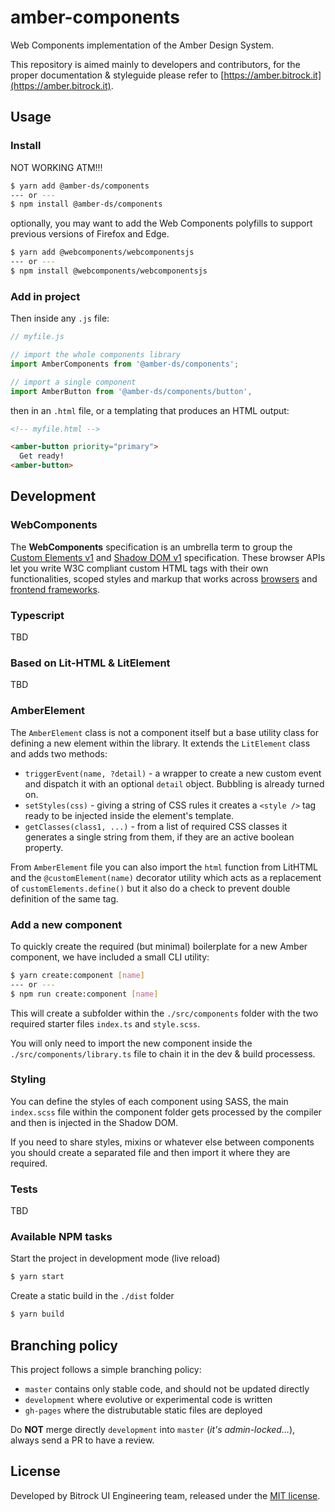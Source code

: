 # amber-components
Web Components implementation of the Amber Design System.

This repository is aimed mainly to developers and contributors, for the proper documentation & styleguide please refer to [https://amber.bitrock.it](https://amber.bitrock.it).

## Usage 

### Install
NOT WORKING ATM!!!
```bash
$ yarn add @amber-ds/components
--- or ---
$ npm install @amber-ds/components
```

optionally, you may want to add the Web Components polyfills to support previous versions of Firefox and Edge.

```bash
$ yarn add @webcomponents/webcomponentsjs
--- or ---
$ npm install @webcomponents/webcomponentsjs
```

### Add in project
Then inside any `.js` file:

```javascript
// myfile.js

// import the whole components library
import AmberComponents from '@amber-ds/components';

// import a single component
import AmberButton from '@amber-ds/components/button',
```

then in an `.html` file, or a templating that produces an HTML output:

```html
<!-- myfile.html -->

<amber-button priority="primary">
  Get ready!
<amber-button>
```

## Development

### WebComponents
The **WebComponents** specification is an umbrella term to group the [Custom Elements v1](https://developer.mozilla.org/en-US/docs/Web/Web_Components/Using_custom_elements) and [Shadow DOM v1](https://developer.mozilla.org/en-US/docs/Web/Web_Components/Using_shadow_DOM) specification. These browser APIs let you write W3C compliant custom HTML tags with their own functionalities, scoped styles and markup that works across [browsers](https://caniuse.com/#feat=custom-elementsv1) and [frontend frameworks](https://custom-elements-everywhere.com/).

### Typescript
TBD

### Based on Lit-HTML & LitElement
TBD

### AmberElement
The `AmberElement` class is not a component itself but a base utility class for defining a new element within the library.
It extends the `LitElement` class and adds two methods:

* `triggerEvent(name, ?detail)` - a wrapper to create a new custom event and dispatch it with an optional `detail` object. Bubbling is already turned on.
* `setStyles(css)` - giving a string of CSS rules it creates a `<style />` tag ready to be injected inside the element's template.
* `getClasses(class1, ...)` - from a list of required CSS classes it generates a single string from them, if they are an active boolean property.

From `AmberElement` file you can also import the `html` function from LitHTML and the `@customElement(name)` decorator utility which acts as a replacement of `customElements.define()` but it also do a check to prevent double definition of the same tag.

### Add a new component
To quickly create the required (but minimal) boilerplate for a new Amber component, we have included a small CLI utility:

```bash
$ yarn create:component [name]
--- or ---
$ npm run create:component [name]
```

This will create a subfolder within the `./src/components` folder with the two required starter files `index.ts` and `style.scss`.

You will only need to import the new component inside the `./src/components/library.ts` file to chain it in the dev & build processess.

### Styling
You can define the styles of each component using SASS, the main `index.scss` file within the component folder gets processed by the compiler and then is injected in the Shadow DOM.

If you need to share styles, mixins or whatever else between components you should create a separated file and then import it where they are required.

### Tests
TBD

### Available NPM tasks
Start the project in development mode (live reload)
```bash
$ yarn start
```

Create a static build in the `./dist` folder
```bash
$ yarn build
```

<!-- Run the tests
```bash
$ yarn test
```

Run the build action and deploy to GitHub pages 
```bash
$ yarn deploy
``` -->

## Branching policy
This project follows a simple branching policy:

* `master` contains only stable code, and should not be updated directly
* `development` where evolutive or experimental code is written
* `gh-pages` where the distrubutable static files are deployed

Do **NOT** merge directly `development` into `master` (*it's admin-locked...*), always send a PR to have a review.

## License
Developed by Bitrock UI Engineering team, released under the [MIT license](LICENSE).
